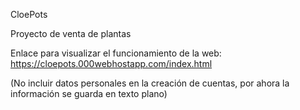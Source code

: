 CloePots

Proyecto de venta de plantas

Enlace para visualizar el funcionamiento de la web:
https://cloepots.000webhostapp.com/index.html

(No incluir datos personales en la creación de cuentas, por ahora la información se guarda en texto plano)